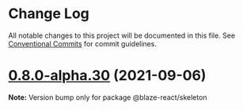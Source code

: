 # Change Log

All notable changes to this project will be documented in this file.
See [Conventional Commits](https://conventionalcommits.org) for commit guidelines.

# [0.8.0-alpha.30](https://github.com/thebyte9/blaze-components-react/compare/v0.8.0-alpha.29...v0.8.0-alpha.30) (2021-09-06)

**Note:** Version bump only for package @blaze-react/skeleton
